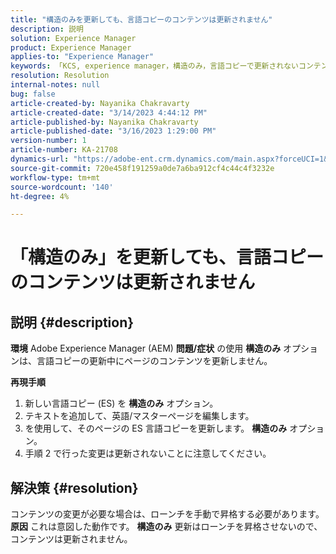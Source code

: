 ```yaml
---
title: "構造のみを更新しても、言語コピーのコンテンツは更新されません"
description: 説明
solution: Experience Manager
product: Experience Manager
applies-to: "Experience Manager"
keywords: 「KCS, experience manager，構造のみ，言語コピーで更新されないコンテンツ」
resolution: Resolution
internal-notes: null
bug: false
article-created-by: Nayanika Chakravarty
article-created-date: "3/14/2023 4:44:12 PM"
article-published-by: Nayanika Chakravarty
article-published-date: "3/16/2023 1:29:00 PM"
version-number: 1
article-number: KA-21708
dynamics-url: "https://adobe-ent.crm.dynamics.com/main.aspx?forceUCI=1&pagetype=entityrecord&etn=knowledgearticle&id=2bd8c86f-87c2-ed11-83ff-6045bd006a22"
source-git-commit: 720e458f191259a0de7a6ba912cf4c44c4f3232e
workflow-type: tm+mt
source-wordcount: '140'
ht-degree: 4%

---
```


# 「構造のみ」を更新しても、言語コピーのコンテンツは更新されません

## 説明 {#description}

<b>環境</b>
Adobe Experience Manager (AEM)
<b>問題/症状</b>
の使用 <b>構造のみ</b> オプションは、言語コピーの更新中にページのコンテンツを更新しません。

<b>再現手順</b>

1. 新しい言語コピー (ES) を <b>構造のみ</b> オプション。
2. テキストを追加して、英語/マスターページを編集します。
3. を使用して、そのページの ES 言語コピーを更新します。 <b>構造のみ</b> オプション。
4. 手順 2 で行った変更は更新されないことに注意してください。



## 解決策 {#resolution}


コンテンツの変更が必要な場合は、ローンチを手動で昇格する必要があります。
<b>原因</b>
これは意図した動作です。 <b>構造のみ</b> 更新はローンチを昇格させないので、コンテンツは更新されません。
